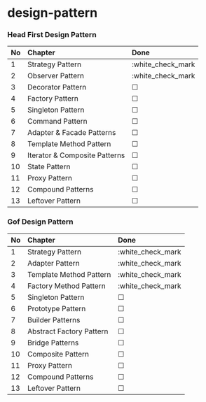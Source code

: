 # design-pattern

### Head First Design Pattern


 No | Chapter                       | Done               |
:-- | :-----------------------------| :------------------|
| 1 | Strategy Pattern              | :white_check_mark  |
| 2 | Observer Pattern              | :white_check_mark  |
| 3 | Decorator Pattern             | &#9744;            |
| 4 | Factory Pattern               | &#9744;            |
| 5 | Singleton Pattern             | &#9744;            |
| 6 | Command  Pattern              | &#9744;            |
| 7 | Adapter & Facade Patterns     | &#9744;            |
| 8 | Template Method Pattern       | &#9744;            |
| 9 | Iterator & Composite Patterns | &#9744;            |
| 10 | State Pattern                | &#9744;            |
| 11 | Proxy Pattern                | &#9744;            |
| 12 | Compound Patterns            | &#9744;            |
| 13 | Leftover Pattern             | &#9744;            |

### Gof Design Pattern


 No | Chapter                       | Done               |
:-- | :-----------------------------| :------------------|
| 1 | Strategy Pattern              | :white_check_mark  |
| 2 | Adapter Pattern               | :white_check_mark  |
| 3 | Template Method Pattern       | :white_check_mark  |
| 4 | Factory Method Pattern        | :white_check_mark  |
| 5 | Singleton Pattern             | &#9744;            |
| 6 | Prototype  Pattern            | &#9744;            |
| 7 | Builder Patterns              | &#9744;            |
| 8 | Abstract Factory Pattern      | &#9744;            |
| 9 | Bridge Patterns               | &#9744;            |
| 10 | Composite Pattern            | &#9744;            |
| 11 | Proxy Pattern                | &#9744;            |
| 12 | Compound Patterns            | &#9744;            |
| 13 | Leftover Pattern             | &#9744;            |

